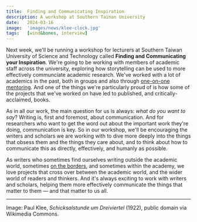 ```yaml
---
title:  Finding and Communicating Inspiration
description: A workshop at Southern Tainan University 
date:   2024-03-16
image:  'images/news/klee-clock.jpg'
tags:   [wind&bones, interview]
---
```


Next week, we'll be running a workshop for lecturers at Southern Taiwan University of Science and Technology called **Finding and Communicating your Inspiration**. We're going to be working with members of academic staff across the university, exploring how storytelling can be used to more effectively communciate academic research. We've worked with a lot of academics in the past, both in groups and also through [one-on-one mentoring](/mentor). And one of the things we're particularly proud of is how some of the projects that we've worked on have led to published, and critically-acclaimed, books.

As in all our work, the main question for us is always: *what do you want to say*? Writing is, first and foremost, about communication. And for researchers who want to get the word out about the important work they're doing, communication is key. So in our workshop, we'll be encouraging the writers and scholars we are working with to dive more deeply into the things that obsess them and the things they care about, and to think about how to communicate this as directly, effectively, and humanly as possible.

As writers who sometimes find ourselves writing outside the academic world, sometimes [on the borders](/credne-interview), and sometimes within the academy, we love projects that cross over between the academic world, and the wider world of readers and thinkers. And it's always exciting to work with writers and scholars, helping them more effectively communicate the things that matter to them — and that matter to us all.

---

Image: Paul Klee, _Schicksalstunde um Dreiviertel_ (1922), public domain via Wikimedia Commons.